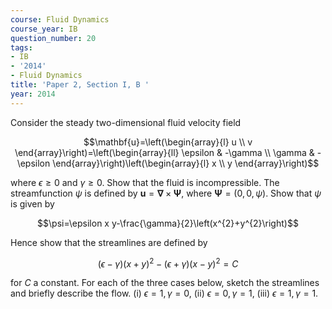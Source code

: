 ```yaml
---
course: Fluid Dynamics
course_year: IB
question_number: 20
tags:
- IB
- '2014'
- Fluid Dynamics
title: 'Paper 2, Section I, B '
year: 2014
---
```




Consider the steady two-dimensional fluid velocity field

$$\mathbf{u}=\left(\begin{array}{l}
u \\
v
\end{array}\right)=\left(\begin{array}{ll}
\epsilon & -\gamma \\
\gamma & -\epsilon
\end{array}\right)\left(\begin{array}{l}
x \\
y
\end{array}\right)$$

where $\epsilon \geqslant 0$ and $\gamma \geqslant 0$. Show that the fluid is incompressible. The streamfunction $\psi$ is defined by $\mathbf{u}=\boldsymbol{\nabla} \times \boldsymbol{\Psi}$, where $\boldsymbol{\Psi}=(0,0, \psi)$. Show that $\psi$ is given by

$$\psi=\epsilon x y-\frac{\gamma}{2}\left(x^{2}+y^{2}\right)$$

Hence show that the streamlines are defined by

$$(\epsilon-\gamma)(x+y)^{2}-(\epsilon+\gamma)(x-y)^{2}=C$$

for $C$ a constant. For each of the three cases below, sketch the streamlines and briefly describe the flow.
(i) $\epsilon=1, \gamma=0$,
(ii) $\epsilon=0, \gamma=1$,
(iii) $\epsilon=1, \gamma=1$.